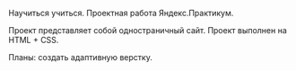 Научиться учиться. Проектная работа Яндекс.Практикум.

Проект представляет собой одностраничный сайт. Проект выполнен на HTML + CSS.

Планы: создать адаптивную верстку.